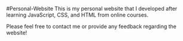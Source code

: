 #Personal-Website
This is my personal website that I developed after learning JavaScript, CSS, and HTML from online courses.

Please feel free to contact me or provide any feedback regarding the website! 
